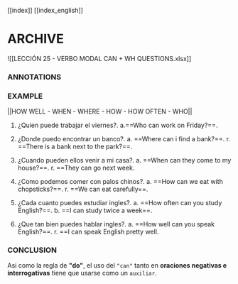 
[[index]]
[[index_english]]


# ARCHIVE
![[LECCIÓN 25 - VERBO MODAL CAN + WH QUESTIONS.xlsx]]


### ANNOTATIONS


### EXAMPLE
||HOW WELL - WHEN - WHERE - HOW - HOW OFTEN - WHO||
1. ¿Quien puede trabajar el viernes?.
	a.==Who can work on Friday?==.

2. ¿Donde puedo encontrar un banco?.
	a. ==Where can i find a bank?==.
	r. ==There is a bank next to the park?==.

3. ¿Cuando pueden ellos venir a mi casa?.
	a. ==When can they come to my house?==.
	r. ==They can go next week.

4. ¿Como podemos comer con palos chinos?.
	a. ==How can we eat with chopsticks?==.
	r. ==We can eat carefully==.

5. ¿Cada cuanto puedes estudiar ingles?.
	a. ==How often can you study English?==.
	b. ==I can study twice a week==.

6. ¿Que tan bien puedes hablar ingles?.
	a. ==How well can you speak English?==.
	r. ==I can speak English pretty well.

### CONCLUSION
Asi como la regla de **"do"**, el uso del ``"can"`` tanto en **oraciones negativas e interrogativas** tiene que usarse como un `auxiliar`.

